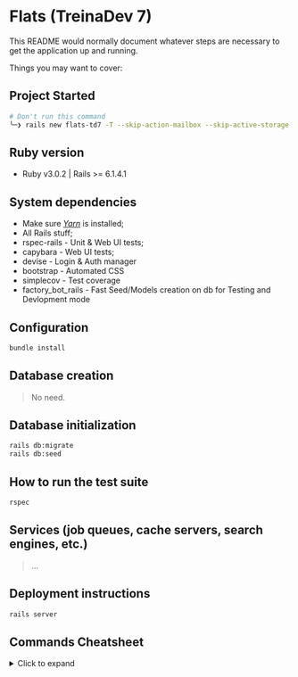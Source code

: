 # Flats (TreinaDev 7)

This README would normally document whatever steps are necessary to get the
application up and running.

Things you may want to cover:

## Project Started

```sh
# Don't run this command
╰─❯ rails new flats-td7 -T --skip-action-mailbox --skip-active-storage --skip-action-cable
```

## Ruby version

- Ruby v3.0.2 | Rails >= 6.1.4.1

## System dependencies

- Make sure [_Yarn_](https://classic.yarnpkg.com/lang/en/docs/install/#windows-stable) is installed;
- All Rails stuff;
- rspec-rails - Unit & Web UI tests;
- capybara - Web UI tests;
- devise - Login & Auth manager
- bootstrap - Automated CSS
- simplecov - Test coverage
- factory_bot_rails - Fast Seed/Models creation on db for Testing and Devlopment mode

## Configuration

```sh
bundle install
```

## Database creation

> No need.

## Database initialization

```sh
rails db:migrate
rails db:seed
```

## How to run the test suite

```sh
rspec
```

## Services (job queues, cache servers, search engines, etc.)

> ...

## Deployment instructions

```sh
rails server
```

## Commands Cheatsheet

<details>
    <summary>Click to expand</summary>

```sh
### Rails ###
# Show listening routes #
rails routes

### Database management ###
# Create model #
# Those without ':' are strings
rails generate model property title description rooms:integer

# Add columns #
rails generate migration add_fields_to_properties parking_slot:boolean bathrooms:integer pets:boolean daily_rate:integer

# Add foreign key #
rails g migration add_property_type_ref_to_property property_type:references

### Devise ###
# Generate a model #
rails generate devise user

# Expose the devise views per model # Look: https://github.com/heartcombo/devise/wiki/How-to-Setup-Multiple-Devise-User-Models#3-if-you-want-scoped-views
rails g devise:views users
```

</details>
